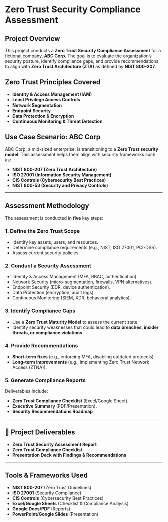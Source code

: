 # Zero Trust Security Compliance Assessment

## Project Overview  
This project conducts a **Zero Trust Security Compliance Assessment** for a fictional company, **ABC Corp**. The goal is to evaluate the organization’s security posture, identify compliance gaps, and provide recommendations to align with **Zero Trust Architecture (ZTA)** as defined by **NIST 800-207**.

## Zero Trust Principles Covered
- **Identity & Access Management (IAM)**
- **Least Privilege Access Controls**
- **Network Segmentation**
- **Endpoint Security**
- **Data Protection & Encryption**
- **Continuous Monitoring & Threat Detection**

## Use Case Scenario: ABC Corp  
ABC Corp, a mid-sized enterprise, is transitioning to a **Zero Trust security model**. This assessment helps them align with security frameworks such as:
- **NIST 800-207 (Zero Trust Architecture)**
- **ISO 27001 (Information Security Management)**
- **CIS Controls (Cybersecurity Best Practices)**
- **NIST 800-53 (Security and Privacy Controls)**

---

## Assessment Methodology  
The assessment is conducted in **five** key steps:

### **1. Define the Zero Trust Scope**
- Identify key assets, users, and resources.
- Determine compliance requirements (e.g., NIST, ISO 27001, PCI-DSS).
- Assess current security policies.

### **2. Conduct a Security Assessment**
- Identity & Access Management (MFA, RBAC, authentication).
- Network Security (micro-segmentation, firewalls, VPN alternatives).
- Endpoint Security (EDR, device authentication).
- Data Protection (encryption, audit logs).
- Continuous Monitoring (SIEM, XDR, behavioral analytics).

### **3. Identify Compliance Gaps**
- Use a **Zero Trust Maturity Model** to assess the current state.
- Identify security weaknesses that could lead to **data breaches, insider threats, or compliance violations**.

### **4. Provide Recommendations**
- **Short-term fixes** (e.g., enforcing MFA, disabling outdated protocols).
- **Long-term improvements** (e.g., implementing Zero Trust Network Access (ZTNA)).

### **5. Generate Compliance Reports**
Deliverables include:
- **Zero Trust Compliance Checklist** (Excel/Google Sheet).
- **Executive Summary** (PDF/Presentation).
- **Security Recommendations Roadmap**

---

## 📁 Project Deliverables
- **Zero Trust Security Assessment Report**
- **Zero Trust Compliance Checklist**
- **Presentation Deck with Findings & Recommendations**

---

## Tools & Frameworks Used
- **NIST 800-207** (Zero Trust Guidelines)
- **ISO 27001** (Security Compliance)
- **CIS Controls** (Cybersecurity Best Practices)
- **Excel/Google Sheets** (Checklist & Compliance Analysis)
- **Google Docs/PDF** (Reports)
- **PowerPoint/Google Slides** (Presentation)
